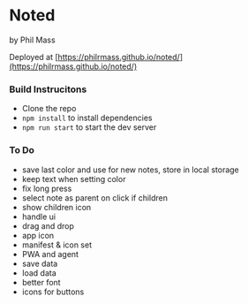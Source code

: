 # Noted
by Phil Mass

Deployed at [https://philrmass.github.io/noted/](https://philrmass.github.io/noted/)

### Build Instrucitons
- Clone the repo
- `npm install` to install dependencies
- `npm run start` to start the dev server

### To Do
- save last color and use for new notes, store in local storage
- keep text when setting color
- fix long press
- select note as parent on click if children
- show children icon
- handle ui
- drag and drop
- app icon
- manifest & icon set
- PWA and agent
- save data
- load data
- better font
- icons for buttons
